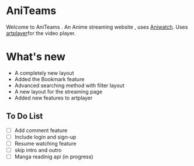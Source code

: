 # AniTeams
Welcome to AniTeams . An Anime streaming website , uses [Aniwatch](https://github.com/ghoshRitesh12/aniwatch-api). Uses [artplayer](https://artplayer.org)for the video player. 
# What's new 
- A completely new layout
- Added the Bookmark feature
- Advanced searching method with filter layout
- A new layout for the streaming page
- Added new features to artplayer
## To Do List
- [ ] Add comment feature  
- [ ] Include login and sign-up
- [ ] Resume watching feature
- [ ] skip intro and outro
- [ ] Manga readinig api (in progress)
